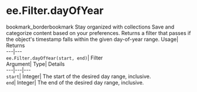  
#  ee.Filter.dayOfYear 
bookmark_borderbookmark Stay organized with collections  Save and categorize content based on your preferences.
Returns a filter that passes if the object's timestamp falls within the given day-of-year range. 
Usage| Returns  
---|---  
`ee.Filter.dayOfYear(start, end)`| Filter  
Argument| Type| Details  
---|---|---  
`start`| Integer| The start of the desired day range, inclusive.  
`end`| Integer| The end of the desired day range, inclusive.  
